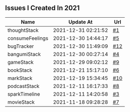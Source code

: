 ## Issues I Created In 2021

| Name | Update At | Url |
| ---- | ---- | ---- |
| thoughtStack | 2021-12-31 02:21:52 | [#1](https://github.com/bGZoCg/2021/issues/1) |
| consumeFeelings | 2021-12-30 14:44:17 | [#5](https://github.com/bGZoCg/2021/issues/5) |
| bugTracker | 2021-12-30 11:49:09 | [#12](https://github.com/bGZoCg/2021/issues/12) |
| bangumiStack | 2021-12-30 00:27:14 | [#4](https://github.com/bGZoCg/2021/issues/4) |
| gameStack | 2021-12-29 09:02:12 | [#9](https://github.com/bGZoCg/2021/issues/9) |
| bookStack | 2021-12-21 15:17:10 | [#6](https://github.com/bGZoCg/2021/issues/6) |
| markStack | 2021-12-19 15:34:45 | [#10](https://github.com/bGZoCg/2021/issues/10) |
| podcastStack | 2021-12-11 16:17:33 | [#8](https://github.com/bGZoCg/2021/issues/8) |
| sparkTimeline | 2021-12-11 14:20:58 | [#3](https://github.com/bGZoCg/2021/issues/3) |
| movieStack | 2021-11-18 09:28:28 | [#7](https://github.com/bGZoCg/2021/issues/7) |
